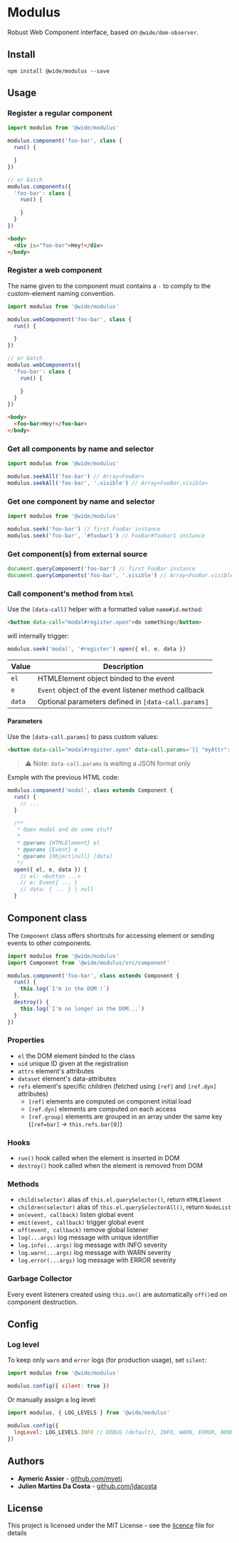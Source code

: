 # Modulus

Robust Web Component interface, based on `@wide/dom-observer`.


## Install

```
npm install @wide/modulus --save
```


## Usage


### Register a regular component

```js
import modulus from '@wide/modulus'

modulus.component('foo-bar', class {
  run() {

  }
})

// or batch
modulus.components({
  'foo-bar': class {
    run() {

    }
  }
})
```

```html
<body>
  <div is="foo-bar">Hey!</div>
</body>
```

### Register a web component

The name given to the component must contains a `-` to comply to the custom-element naming convention.

```js
import modulus from '@wide/modulus'

modulus.webComponent('foo-bar', class {
  run() {

  }
})

// or batch
modulus.webComponents({
  'foo-bar': class {
    run() {

    }
  }
})
```

```html
<body>
  <foo-bar>Hey!</foo-bar>
</body>
```

### Get all components by name and selector

```js
import modulus from '@wide/modulus'

modulus.seekAll('foo-bar') // Array<FooBar>
modulus.seekAll('foo-bar', '.visible') // Array<FooBar.visible>
```

### Get one component by name and selector

```js
import modulus from '@wide/modulus'

modulus.seek('foo-bar') // first FooBar instance
modulus.seek('foo-bar', '#foobar1') // FooBar#foobar1 instance
```

### Get component(s) from external source

```js
document.queryComponent('foo-bar') // first FooBar instance
document.queryComponents('foo-bar', '.visible') // Array<FooBar.visible>
```
 
### Call component's method from `html`

Use the `[data-call]` helper with a formatted value `name#id.method`:
```html
<button data-call="modal#register.open">do something</button>
```

will internally trigger:
```js
modulus.seek('modal', '#register').open({ el, e, data })
```

| Value | Description |
|---|---|
| `el` | HTMLElement object binded to the event |
| `e` | `Event` object of the event listener method callback |
| `data` | Optional parameters defined in `[data-call.params]` |

#### Parameters
Use the `[data-call.params]` to pass custom values:

```html
<button data-call="modal#register.open" data-call.params='[{ "myAttr": "myValue" }]'>do something</button>
```

> ⚠️ Note: `data-call.params` is waiting a JSON format only

Exmple with the previous HTML code:
```js
modulus.component('modal', class extends Component {
  run() {
    // ...
  }

  /**
   * Open modal and do some stuff
   *
   * @params {HTMLElement} el
   * @params {Event} e
   * @params {Object|null} [data]
   */
  open({ el, e, data }) {
    // el: <button ...>
    // e: Event{ ... }
    // data: { ... } | null
  }
```

## Component class

The `Component` class offers shortcuts for accessing element or sending events to other components.

```js
import modulus from '@wide/modulus'
import Component from '@wide/modulus/src/component'

modulus.component('foo-bar', class extends Component {
  run() {
    this.log(`I'm in the DOM !`)
  },
  destroy() {
    this.log(`I'm no longer in the DOM...`)
  }
})
```

### Properties

- `el` the DOM element binded to the class
- `uid` unique ID given at the registration
- `attrs` element's attributes
- `dataset` element's data-attributes
- `refs` element's specific children (fetched using `[ref]` and `[ref.dyn]` attributes)
  - `[ref]` elements are computed on component initial load
  - `[ref.dyn]` elements are computed on each access
  - `[ref.group]` elements are grouped in an array under the same key (`[ref=bar]` -> `this.refs.bar[0]`)

### Hooks

- `run()` hook called when the element is inserted in DOM
- `destroy()` hook called when the element is removed from DOM

### Methods

- `child(selector)` alias of `this.el.querySelector()`, return `HTMLElement`
- `children(selector)` alias of `this.el.querySelectorAll()`, return `NodeList`
- `on(event, callback)` listen global event
- `emit(event, callback)` trigger global event
- `off(event, callback)` remove global listener
- `log(...args)` log message with unique identifier
- `log.info(...args)` log message with INFO severity
- `log.warn(...args)` log message with WARN severity
- `log.error(...args)` log message with ERROR severity

### Garbage Collector

Every event listeners created using `this.on()` are automatically `off()`ed on component destruction.


## Config

### Log level

To keep only `warn` and `error` logs (for production usage), set `silent`:
```js
import modulus from '@wide/modulus'

modulus.config({ silent: true })
```

Or manually assign a log level:
```js
import modulus, { LOG_LEVELS } from '@wide/modulus'

modulus.config({
  logLevel: LOG_LEVELS.INFO // DEBUG (default), INFO, WARN, ERROR, NONE
})
```


## Authors

- **Aymeric Assier** - [github.com/myeti](https://github.com/myeti)
- **Julien Martins Da Costa** - [github.com/jdacosta](https://github.com/jdacosta)


## License

This project is licensed under the MIT License - see the [licence](licence) file for details